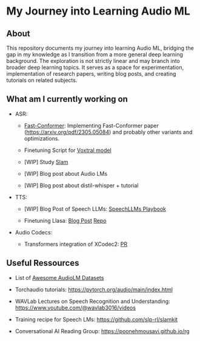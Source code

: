 # My Journey into Learning Audio ML

## About

This repository documents my journey into learning Audio ML, bridging the gap in my knowledge as I transition from a more general deep learning background. The exploration is not strictly linear and may branch into broader deep learning topics. It serves as a space for experimentation, implementation of research papers, writing blog posts, and creating tutorials on related subjects.

## What am I currently working on

- ASR:

  - [Fast-Conformer](https://github.com/Deep-unlearning/fast-conformer): Implementing Fast-Conformer paper (https://arxiv.org/pdf/2305.05084) and probably other variants and optimizations.
 
  - Finetuning Script for [Voxtral model](https://github.com/Deep-unlearning/Finetune-Voxtral-ASR)
 
  - [WIP] Study [Slam](https://github.com/slp-rl/slamkit)
  
  - [WIP] Blog post about Audio LMs
  
  - [WIP] Blog post about distil-whisper + tutorial
 
- TTS:

  - [WIP] Blog Post of Speech LLMs: [SpeechLLMs Playbook](https://huggingface.co/spaces/Steveeeeeeen/SpeechLLM-Playbook)

  - Finetuning Llasa: [Blog Post](https://huggingface.co/blog/Steveeeeeeen/llasagna) [Repo](https://github.com/Deep-unlearning/LLaSA_training)
 
- Audio Codecs:

  - Transformers integration of XCodec2: [PR](https://github.com/huggingface/transformers/pull/37868)
  
## Useful Ressources

- List of [Awesome AudioLM Datasets](https://github.com/yuekaizhang/Awesome-AudioLM-Datasets)

- Torchaudio tutorials: https://pytorch.org/audio/main/index.html

- WAVLab Lectures on Speech Recognition and Understanding: https://www.youtube.com/@wavlab3016/videos

- Training recipe for Speech LMs: https://github.com/slp-rl/slamkit

- Conversational AI Reading Group: https://poonehmousavi.github.io/rg
